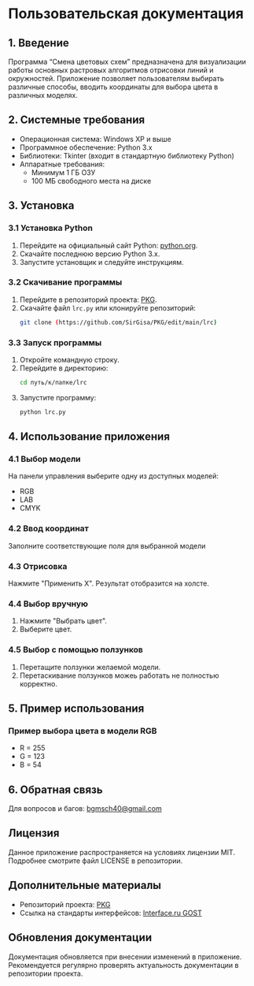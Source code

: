 
# Пользовательская документация

## 1. Введение

Программа “Смена цветовых схем” предназначена для визуализации работы основных растровых алгоритмов отрисовки линий и окружностей. 
Приложение позволяет пользователям выбирать различные способы, вводить координаты для выбора цвета в различных моделях.

## 2. Системные требования

- Операционная система: Windows XP и выше
- Программное обеспечение: Python 3.x
- Библиотеки: Tkinter (входит в стандартную библиотеку Python)
- Аппаратные требования:
  - Минимум 1 ГБ ОЗУ
  - 100 МБ свободного места на диске

## 3. Установка

### 3.1 Установка Python

1. Перейдите на официальный сайт Python: [python.org](https://python.org).
2. Скачайте последнюю версию Python 3.x.
3. Запустите установщик и следуйте инструкциям.

### 3.2 Скачивание программы

1. Перейдите в репозиторий проекта: [PKG](https://github.com/SirGisa/PKG/edit/main/lrc).
2. Скачайте файл `lrc.py` или клонируйте репозиторий:
   ```bash
   git clone (https://github.com/SirGisa/PKG/edit/main/lrc)
   ```

### 3.3 Запуск программы

1. Откройте командную строку.
2. Перейдите в директорию:
   ```bash
   cd путь/к/папке/lrc
   ```
3. Запустите программу:
   ```bash
   python lrc.py
   ```

## 4. Использование приложения

### 4.1 Выбор модели
На панели управления выберите одну из доступных моделей:
- RGB
- LAB
- CMYK

### 4.2 Ввод координат
Заполните соответствующие поля для выбранной модели

### 4.3 Отрисовка
Нажмите "Применить Х". Результат отобразится на холсте.

### 4.4 Выбор вручную
1. Нажмите "Выбрать цвет".
2. Выберите цвет.

### 4.5 Выбор с помощью ползунков
1. Перетащите ползунки желаемой модели.
2. Перетаскивание ползунков можеь работать не полностью корректно. 

## 5. Пример использования

### Пример выбора цвета в модели RGB
- R = 255
- G = 123
- B = 54

## 6. Обратная связь
Для вопросов и багов: bgmsch40@gmail.com

## Лицензия

Данное приложение распространяется на условиях лицензии MIT. Подробнее смотрите файл LICENSE в репозитории.

## Дополнительные материалы

- Репозиторий проекта: [PKG](https://github.com/SirGisa/PKG/edit/main/lrc)
- Ссылка на стандарты интерфейсов: [Interface.ru GOST](https://interface.ru/)

## Обновления документации

Документация обновляется при внесении изменений в приложение. Рекомендуется регулярно проверять актуальность документации в репозитории проекта.

